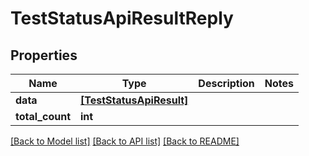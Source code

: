 # TestStatusApiResultReply


## Properties
Name | Type | Description | Notes
------------ | ------------- | ------------- | -------------
**data** | [**[TestStatusApiResult]**](TestStatusApiResult.md) |  | 
**total_count** | **int** |  | 

[[Back to Model list]](../README.md#documentation-for-models) [[Back to API list]](../README.md#documentation-for-api-endpoints) [[Back to README]](../README.md)


